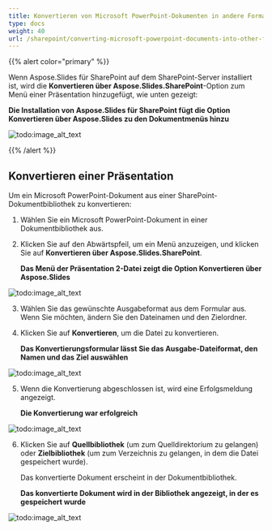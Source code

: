 ```yaml
---
title: Konvertieren von Microsoft PowerPoint-Dokumenten in andere Formate
type: docs
weight: 40
url: /sharepoint/converting-microsoft-powerpoint-documents-into-other-formats/
---
```


{{% alert color="primary" %}} 

Wenn Aspose.Slides für SharePoint auf dem SharePoint-Server installiert ist, wird die **Konvertieren über Aspose.Slides.SharePoint**-Option zum Menü einer Präsentation hinzugefügt, wie unten gezeigt: 

**Die Installation von Aspose.Slides für SharePoint fügt die Option Konvertieren über Aspose.Slides zu den Dokumentmenüs hinzu** 

![todo:image_alt_text](converting-microsoft-powerpoint-documents-into-other-formats_1.png)

{{% /alert %}} 
## **Konvertieren einer Präsentation**
Um ein Microsoft PowerPoint-Dokument aus einer SharePoint-Dokumentbibliothek zu konvertieren: 

1. Wählen Sie ein Microsoft PowerPoint-Dokument in einer Dokumentbibliothek aus.
2. Klicken Sie auf den Abwärtspfeil, um ein Menü anzuzeigen, und klicken Sie auf **Konvertieren über Aspose.Slides.SharePoint**. 

   **Das Menü der Präsentation 2-Datei zeigt die Option Konvertieren über Aspose.Slides** 

![todo:image_alt_text](converting-microsoft-powerpoint-documents-into-other-formats_2.png)




3. Wählen Sie das gewünschte Ausgabeformat aus dem Formular aus. Wenn Sie möchten, ändern Sie den Dateinamen und den Zielordner.
4. Klicken Sie auf **Konvertieren**, um die Datei zu konvertieren. 

   **Das Konvertierungsformular lässt Sie das Ausgabe-Dateiformat, den Namen und das Ziel auswählen** 

![todo:image_alt_text](converting-microsoft-powerpoint-documents-into-other-formats_3.png)




5. Wenn die Konvertierung abgeschlossen ist, wird eine Erfolgsmeldung angezeigt. 

   **Die Konvertierung war erfolgreich** 

![todo:image_alt_text](converting-microsoft-powerpoint-documents-into-other-formats_4.png)




6. Klicken Sie auf **Quellbibliothek** (um zum Quelldirektorium zu gelangen) oder **Zielbibliothek** (um zum Verzeichnis zu gelangen, in dem die Datei gespeichert wurde). 

   Das konvertierte Dokument erscheint in der Dokumentbibliothek. 

   **Das konvertierte Dokument wird in der Bibliothek angezeigt, in der es gespeichert wurde** 

![todo:image_alt_text](converting-microsoft-powerpoint-documents-into-other-formats_5.png)